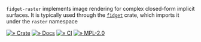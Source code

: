 `fidget-raster` implements image rendering for complex closed-form implicit
surfaces. It is typically used through the
[`fidget`](https://crates.io/crate/fidget) crate, which imports it under the
`raster` namespace

[![» Crate](https://badgen.net/crates/v/fidget-raster)](https://crates.io/crates/fidget-raster)
[![» Docs](https://badgen.net/badge/api/docs.rs/df3600)](https://docs.rs/fidget-raster/)
[![» CI](https://badgen.net/github/checks/mkeeter/fidget/main)](https://github.com/mkeeter/fidget/actions/)
[![» MPL-2.0](https://badgen.net/github/license/mkeeter/fidget)](../LICENSE.txt)

